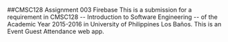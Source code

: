 ##CMSC128 Assignment 003 Firebase
This is a submission for a requirement in CMSC128 -- Introduction to Software Engineering -- of the Academic Year 2015-2016 in University of Philippines Los Baños.
This is an Event Guest Attendance web app.